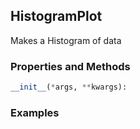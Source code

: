 ## <a id="McUtils.Plots.Plots.HistogramPlot">HistogramPlot</a>
Makes a Histogram of data

### Properties and Methods
```python
__init__(*args, **kwargs): 
```

### Examples
